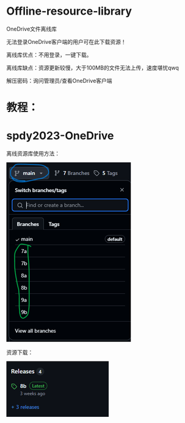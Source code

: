 # Offline-resource-library
OneDrive文件离线库

无法登录OneDrive客户端的用户可在此下载资源！

离线库优点：不用登录，一键下载。

离线库缺点：资源更新较慢，大于100MB的文件无法上传，速度堪忧qwq

解压密码：询问管理员/查看OneDrive客户端

# 教程：
# spdy2023-OneDrive
离线资源库使用方法：

![image](https://github.com/spdy202302/Offline-resource-library/blob/main/333.png)

资源下载：

![image](https://github.com/spdy202302/Offline-resource-library/blob/main/111.png)

